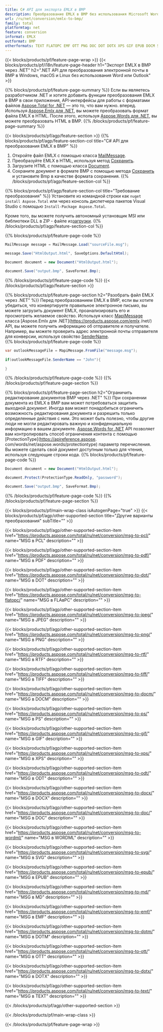 ```yaml
---
title: C# API для экспорта EMLX в BMP
description: Преобразование EMLX в BMP без использования Microsoft Word или Outlook на .NET
url: /ru/net/conversion/emlx-to-bmp/
family: total
platformtag: net
feature: conversion
informat: EMLX
outformat: BMP
otherformats: TEXT FLATOPC EMF OTT PNG DOC DOT DOTX XPS GIF EPUB DOCM SVG TIFF ODT PCL RTF DOCX PDF JPEG WORDML DOTM PS MD
---
```

{{< blocks/products/pf/feature-page-wrap >}}
{{< blocks/products/pf/i18n/feature-page-header h1="Экспорт EMLX в BMP через .NET" h2=".NET API для преобразования электронной почты в BMP в Windows, macOS и Linux без использования Word или Outlook" >}}

{{% blocks/products/pf/feature-page-summary %}}
Если вы являетесь разработчиком .NET и хотите добавить функции преобразования EMLX в BMP в свои приложения, API-интерфейсы для работы с форматами файлов [Aspose.Total for .NET](https://products.aspose.com/total/net/) — это то, что вам нужно. вперед. Используя [Aspose.Emlx для .NET](https://products.aspose.com/email/net/), вы можете преобразовать формат файла EMLX в HTML. После этого, используя [Aspose.Words для .NET](https://products.aspose.com/words/net/), вы можете преобразовать HTML в BMP.
{{% /blocks/products/pf/feature-page-summary  %}}

{{< blocks/products/pf/agp/feature-section >}}
{{% blocks/products/pf/agp/feature-section-col title="C# API для преобразования EMLX в BMP" %}}
1. Откройте файл EMLX с помощью класса [MailMessage](https://apireference.aspose.com/emlx/net/aspose.emlx/mailmessage).
2. Преобразуйте EMLX в HTML, используя метод [Сохранить](https://apireference.aspose.com/emlx/net/aspose.emlx.mailmessage/save/methods/3).
3. Загрузите HTML с помощью класса [Document](https://apireference.aspose.com/words/net/aspose.words/document).
4. Сохраните документ в формате BMP с помощью метода [Сохранить](https://apireference.aspose.com/words/net/aspose.words.document/save/methods/4) и установите Bmp в качестве формата сохранения.
{{% /blocks/products/pf/agp/feature-section-col %}}

{{% blocks/products/pf/agp/feature-section-col title="Требование преобразования" %}}
Установите из командной строки как ```nuget install Aspose.Total``` или через консоль диспетчера пакетов Visual Studio с помощью ```Install-Package Aspose.Total```.

Кроме того, вы можете получить автономный установщик MSI или библиотеки DLL в ZIP - файле из[загрузки](https://downloads.aspose.com/total/net).
{{% /blocks/products/pf/agp/feature-section-col %}}

{{% blocks/products/pf/feature-page-code %}}

```cs
MailMessage message = MailMessage.Load("sourceFile.msg");
 
message.Save("HtmlOutput.html", SaveOptions.DefaultHtml);

Document document = new Document("HtmlOutput.html");

document.Save("output.bmp", SaveFormat.Bmp); 
```

{{% /blocks/products/pf/feature-page-code %}}
{{< /blocks/products/pf/agp/feature-section >}}

{{% blocks/products/pf/feature-page-section  h2="Разобрать файл EMLX через .NET" %}}
Перед преобразованием EMLX в BMP, если вы хотите убедиться, что конвертируете правильное электронное письмо, вы можете загрузить документ EMLX, проанализировать его и просмотреть желаемое свойство. Используя класс [MapiMessage](https://apireference.aspose.com/emlx/net/aspose.emlx.mapi/mapimessage) класса [Aspose.Emlx для .NET](https://products.aspose.com/emlx /net/) API, вы можете получить информацию об отправителе и получателе. Например, вы можете проверить адрес электронной почты отправителя для конверсии, используя свойство [SenderName](https://apireference.aspose.com/emlx/net/aspose.emlx.mapi/mapimessage/properties/sendername).  
{{% blocks/products/pf/feature-page-code %}}

```cs
var outlookMessageFile = MapiMessage.FromFile("message.msg");
 
if(outlookMessageFile.SenderName == "John"){
    
}
```

{{% /blocks/products/pf/feature-page-code  %}}
{{% /blocks/products/pf/feature-page-section %}}

{{% blocks/products/pf/feature-page-section  h2="Ограничить редактирование документов BMP через .NET" %}}
При сохранении документа из EMLX в BMP вам может потребоваться защитить выходной документ. Иногда вам может понадобиться ограничить возможность редактирования документа и разрешить только определенные действия с ним. Это может быть полезно, чтобы другие люди не могли редактировать важную и конфиденциальную информацию в вашем документе. [Aspose.Words for .NET](https://products.aspose.com/words/net/) API позволяет вам контролировать способ ограничения контента с помощью [ProtectionType](https://apireference.aspose. com/words/net/aspose.words/protectiontype) параметр перечисления. Вы можете сделать свой документ доступным только для чтения, используя следующие строки кода. 
{{% blocks/products/pf/feature-page-code %}}

```cs
Document document = new Document("HtmlOutput.html");

document.Protect(ProtectionType.ReadOnly, "password");

document.Save("output.bmp", SaveFormat.Bmp);  
```

{{% /blocks/products/pf/feature-page-code  %}}
{{% /blocks/products/pf/feature-page-section %}}

{{< blocks/products/pf/main-wrap-class isAutogenPage="true" >}}
{{< blocks/products/pf/agp/other-supported-section title="Другие варианты преобразования" subTitle="" >}}

{{< blocks/products/pf/agp/other-supported-section-item href="https://products.aspose.com/total/ru/net/conversion/msg-to-pcl/" name="MSG в PCL" description="" >}}

{{< blocks/products/pf/agp/other-supported-section-item href="https://products.aspose.com/total/ru/net/conversion/msg-to-pdf/" name="MSG в PDF" description="" >}}

{{< blocks/products/pf/agp/other-supported-section-item href="https://products.aspose.com/total/ru/net/conversion/msg-to-dot/" name="MSG в DOT" description="" >}}

{{< blocks/products/pf/agp/other-supported-section-item href="https://products.aspose.com/total/ru/net/conversion/msg-to-flatopc/" name="MSG в FLAвPC" description="" >}}

{{< blocks/products/pf/agp/other-supported-section-item href="https://products.aspose.com/total/ru/net/conversion/msg-to-jpeg/" name="MSG в JPEG" description="" >}}

{{< blocks/products/pf/agp/other-supported-section-item href="https://products.aspose.com/total/ru/net/conversion/msg-to-png/" name="MSG в PNG" description="" >}}

{{< blocks/products/pf/agp/other-supported-section-item href="https://products.aspose.com/total/ru/net/conversion/msg-to-rtf/" name="MSG в RTF" description="" >}}

{{< blocks/products/pf/agp/other-supported-section-item href="https://products.aspose.com/total/ru/net/conversion/msg-to-tiff/" name="MSG в TIFF" description="" >}}

{{< blocks/products/pf/agp/other-supported-section-item href="https://products.aspose.com/total/ru/net/conversion/msg-to-docm/" name="MSG в DOCM" description="" >}}

{{< blocks/products/pf/agp/other-supported-section-item href="https://products.aspose.com/total/ru/net/conversion/msg-to-ps/" name="MSG в PS" description="" >}}

{{< blocks/products/pf/agp/other-supported-section-item href="https://products.aspose.com/total/ru/net/conversion/msg-to-gif/" name="MSG в GIF" description="" >}}

{{< blocks/products/pf/agp/other-supported-section-item href="https://products.aspose.com/total/ru/net/conversion/msg-to-xps/" name="MSG в XPS" description="" >}}

{{< blocks/products/pf/agp/other-supported-section-item href="https://products.aspose.com/total/ru/net/conversion/msg-to-odt/" name="MSG в ODT" description="" >}}

{{< blocks/products/pf/agp/other-supported-section-item href="https://products.aspose.com/total/ru/net/conversion/msg-to-docx/" name="MSG в DOCX" description="" >}}

{{< blocks/products/pf/agp/other-supported-section-item href="https://products.aspose.com/total/ru/net/conversion/msg-to-doc/" name="MSG в DOC" description="" >}}

{{< blocks/products/pf/agp/other-supported-section-item href="https://products.aspose.com/total/ru/net/conversion/msg-to-wordml/" name="MSG в WORDML" description="" >}}

{{< blocks/products/pf/agp/other-supported-section-item href="https://products.aspose.com/total/ru/net/conversion/msg-to-svg/" name="MSG в SVG" description="" >}}

{{< blocks/products/pf/agp/other-supported-section-item href="https://products.aspose.com/total/ru/net/conversion/msg-to-epub/" name="MSG в EPUB" description="" >}}

{{< blocks/products/pf/agp/other-supported-section-item href="https://products.aspose.com/total/ru/net/conversion/msg-to-md/" name="MSG в MD" description="" >}}

{{< blocks/products/pf/agp/other-supported-section-item href="https://products.aspose.com/total/ru/net/conversion/msg-to-emf/" name="MSG в EMF" description="" >}}

{{< blocks/products/pf/agp/other-supported-section-item href="https://products.aspose.com/total/ru/net/conversion/msg-to-dotm/" name="MSG в DOTM" description="" >}}

{{< blocks/products/pf/agp/other-supported-section-item href="https://products.aspose.com/total/ru/net/conversion/msg-to-ott/" name="MSG в OTT" description="" >}}

{{< blocks/products/pf/agp/other-supported-section-item href="https://products.aspose.com/total/ru/net/conversion/msg-to-dotx/" name="MSG в DOTX" description="" >}}

{{< blocks/products/pf/agp/other-supported-section-item href="https://products.aspose.com/total/ru/net/conversion/msg-to-text/" name="MSG в TEXT" description="" >}}



{{< /blocks/products/pf/agp/other-supported-section >}}

{{< /blocks/products/pf/main-wrap-class >}}

{{< /blocks/products/pf/feature-page-wrap >}}